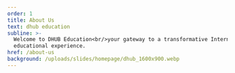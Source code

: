 ```yaml
---
order: 1
title: About Us
text: dhub education
subline: >-
  Welcome to DHUB Education<br/>your gateway to a transformative International
  educational experience. 
href: /about-us
background: /uploads/slides/homepage/dhub_1600x900.webp
---
```


